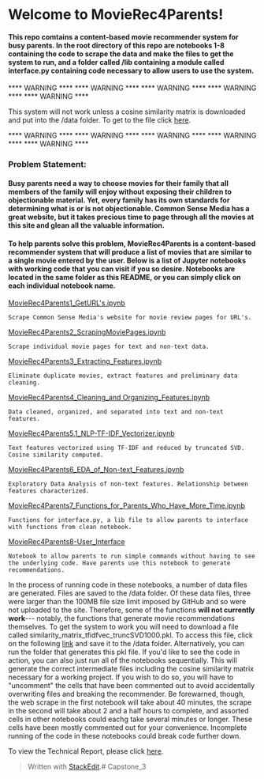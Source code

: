 # Welcome to MovieRec4Parents!

#### This repo comtains a content-based movie recommender system for busy parents. In the root directory of this repo are notebooks 1-8 containing the code to scrape the data and make the files to get the system to run, and a folder called /lib containing a module called interface.py containing code necessary to allow users to use the system.

   **** WARNING ****   **** WARNING ****   **** WARNING ****   **** WARNING ****   **** WARNING ****

This system will not work unless a cosine similarity matrix is downloaded and put into the /data folder.  To get to the file click [here](https://drive.google.com/open?id=1MZv3t0YlG6VIQYRr5c0_e88stkJFFO1z).

   **** WARNING ****   **** WARNING ****   **** WARNING ****   **** WARNING ****   **** WARNING ****

### Problem Statement:
#### Busy parents need a way to choose movies for their family that all members of the family will enjoy without exposing their children to objectionable material. Yet, every family has its own standards for determining what is or is not objectionable. Common Sense Media has a great website, but it takes precious time to page through all the movies at this site and glean all the valuable information.

#### To help parents solve this problem, MovieRec4Parents is a content-based recommender system that will produce a list of movies that are similar to a single movie entered by the user.  Below is a list of Jupyter notebooks with working code that you can visit if you so desire. Notebooks are located in the same folder as this README, or you can simply click on each individual notebook name.

[MovieRec4Parents1_GetURL's.ipynb](https://github.com/Hadeishi/Capstone/blob/master/1_GetURL's.ipynb)

    Scrape Common Sense Media's website for movie review pages for URL's.
[MovieRec4Parents2_ScrapingMoviePages.ipynb](https://github.com/Hadeishi/Capstone/blob/master/2_ScrapingMoviePages.ipynb)

    Scrape individual movie pages for text and non-text data.
[MovieRec4Parents3_Extracting_Features.ipynb](https://github.com/Hadeishi/Capstone/blob/master/3_Extracting_Features.ipynb)

    Eliminate duplicate movies, extract features and preliminary data cleaning.
[MovieRec4Parents4_Cleaning_and Organizing_Features.ipynb](https://github.com/Hadeishi/Capstone/blob/master/4_Cleaning_and_Organizing_Features.ipynb)

    Data cleaned, organized, and separated into text and non-text features.
[MovieRec4Parents5.1_NLP-TF-IDF_Vectorizer.ipynb](https://github.com/Hadeishi/Capstone/blob/master/5.1_NLP-TF-IDF_Vectorizer.ipynb)

    Text features vectorized using TF-IDF and reduced by truncated SVD. Cosine similarity computed.
[MovieRec4Parents6_EDA_of_Non-text_Features.ipynb](https://github.com/Hadeishi/Capstone/blob/master/6_EDA_of_Non-text_Features.ipynb)

    Exploratory Data Analysis of non-text features. Relationship between features characterized.
[MovieRec4Parents7_Functions_for_Parents_Who_Have_More_Time.ipynb](https://github.com/Hadeishi/Capstone/blob/master/7_Functions_for_Parents_Who_Have_More_Time.ipynb)

    Functions for interface.py, a lib file to allow parents to interface with functions from clean notebook.
[MovieRec4Parents8-User_Interface](https://github.com/Hadeishi/Capstone/blob/master/8-User_Interface.ipynb)

    Notebook to allow parents to run simple commands without having to see the underlying code. Have parents use this notebook to generate recommendations.

In the process of running code in these notebooks, a number of data files are generated. Files are saved to the /data folder. Of these data files, three were larger than the 100MB file size limit imposed by GitHub and so were not uploaded to the site. Therefore, some of the functions **will not currently work**--- notably, the functions that generate movie recommendations themselves. To get the system to work you will need to download a file called similarity_matrix_tfidfvec_truncSVD1000.pkl. To access this file, click on the following [link](https://drive.google.com/open?id=1MZv3t0YlG6VIQYRr5c0_e88stkJFFO1z) and save it to the /data folder. Alternatively, you can run the folder that generates this pkl file. If you'd like to see the code in action, you can also just run all of the notebooks sequentially. This will generate the correct intermediate files including the cosine similarity matrix necessary for a working project. If you wish to do so, you will have to "uncomment" the cells that have been commented out to avoid accidentally overwriting files and breaking the recommender. Be forewarned, though, the web scrape in the first notebook will take about 40 minutes, the scrape in the second will take about 2 and a half hours to complete, and assorted cells in other notebooks could eachg take several minutes or longer. These cells have been mostly commented out for your convenience. Incomplete running of the code in these notebooks could break code further down.

To view the Technical Report, please click [here](https://github.com/Hadeishi/Capstone/blob/master/Technical.md).
> Written with [StackEdit](https://stackedit.io/).# Capstone_3
